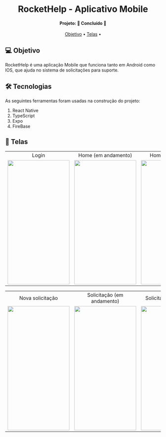 <h1 align="center">
   RocketHelp - Aplicativo Mobile
</h1>
<h4 align="center"> 
Projeto: 🚀 Concluído 🚀
</h4>
<p align="center">
 <a href="#-objetivo">Objetivo</a> •
 <a href="#-telas">Telas</a> •
</p>

## 💻 Objetivo
 
RocketHelp é uma aplicação Mobile que funciona tanto em Android como IOS, que ajuda no sistema de solicitações para suporte.

## 🛠 Tecnologias
As seguintes ferramentas foram usadas na construção do projeto:
<ol> 
      <li>React Native</li>
      <li>TypeScript</li>
      <li>Expo</li>
      <li>FireBase</li>
    </ol>
<p/>

## 📱 Telas

<table align="center" display=flex>
  <tr>
    <td align="center">Login</td>
    <td align="center">Home (em andamento)</td>
    <td align="center">Home (finalizados)</td>
  </tr>
  <tr>
    <td><img src="https://github.com/Borges10002/rockethelp-mobile/blob/main/imgs/Login.jpeg" width=200 height=400></td>
    <td><img src="https://github.com/Borges10002/rockethelp-mobile/blob/main/imgs/Home%20(em%20andamento).jpeg" width=200 height=400></td>
    <td><img src="https://github.com/Borges10002/rockethelp-mobile/blob/main/imgs/Home%20(finalizados).jpeg" width=200 height=400></td>
  </tr>
 </table>
 

 <table align="center"  display=flex>
  <tr>
    <td align="center">Nova solicitação</td>
     <td align="center">Solicitação (em andamento)</td>
     <td align="center">Solicitação (finalizada)</td>
  </tr>
  <tr>
    <td><img src="https://github.com/Borges10002/rockethelp-mobile/blob/main/imgs/Nova%20solicita%C3%A7%C3%A3o.jpeg" width=200 height=400></td>
     <td><img src="https://github.com/Borges10002/rockethelp-mobile/blob/main/imgs/Solicita%C3%A7%C3%A3o%20(em%20andamento).jpeg" width=200 height=400></td>
     <td><img src="https://github.com/Borges10002/rockethelp-mobile/blob/main/imgs/Solicita%C3%A7%C3%A3o%20(finalizada).jpeg" width=200 height=400></td>
  </tr>
 </table>
 
